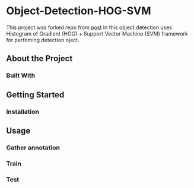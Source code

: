 # Object-Detection-HOG-SVM
This project was forked repo from [post](https://github.com/saideeptalari/Object-Detector)
In this object detection uses Histogram of Gradient (HOG) + Support Vector Machine (SVM) framework for perfoming detection oject.

## About the Project

### Built With

## Getting Started

### Installation

## Usage

### Gather annotation

### Train

### Test